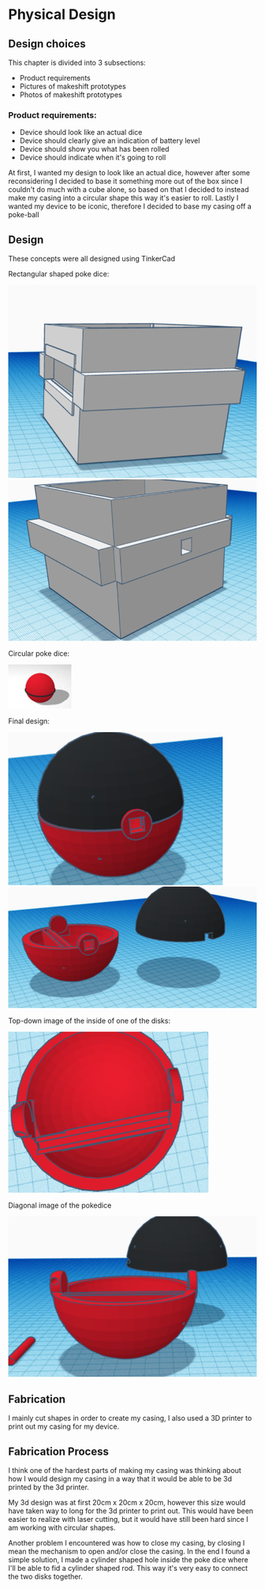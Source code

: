 # Physical Design

## Design choices

This chapter is divided into 3 subsections:
- Product requirements
- Pictures of makeshift prototypes
- Photos of makeshift prototypes

### Product requirements:

- Device should look like an actual dice
- Device should clearly give an indication of battery level
- Device should show you what has been rolled
- Device should indicate when it's going to roll

[comment]: <> (- Pictures of sketches)

[comment]: <> (- Photos of makeshift prototypes)

[comment]: <> (- Design choices)

At first, I wanted my design to look like an actual dice, however
after some reconsidering I decided to base it something more out of the box since 
I couldn't do much with a cube alone, so based on that I decided to instead make my casing into
a circular shape this way it's easier to roll. Lastly I wanted my device to be iconic, therefore I decided to base my casing off a poke-ball




## Design

These concepts were all designed using TinkerCad

Rectangular shaped poke dice:

![img_2.png](img_2.png)
![img_3.png](img_3.png)

Circular poke dice:

![img_4.png](img_4.png)

Final design:

![img_10.png](img_10.png)
![img_11.png](img_11.png)

Top-down image of the inside of one of the disks:

![img_12.png](img_12.png)


Diagonal image of the pokedice

![img_9.png](img_9.png)

## Fabrication

I mainly cut shapes in order to create my casing, I also used a 3D printer to print out my casing for my device.

## Fabrication Process

I think one of the hardest parts of making my casing was thinking about how I would design my casing in a way that it would be able to be 3d printed by the 3d printer.

My 3d design was at first 20cm x 20cm x 20cm, however this size would have taken way to long for the 3d printer to print out. 
This would have been easier to realize with laser cutting, but it would have still been hard since I am working with circular shapes.

Another problem I encountered was how to close my casing, by closing I mean the mechanism to open and/or close the casing. 
In the end I found a simple solution, I made a cylinder shaped hole inside the poke dice where I'll be able to fid a cylinder shaped rod.
This way it's very easy to connect the two disks together.

